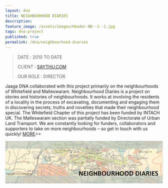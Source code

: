 ```yaml
---
layout: dna
title: NEIGHBOURHOOD DIARIES
description:
feature_image: /assets/images/Header-ND--1--1.jpg
tags: dna-project
published: true
permalink: /dna/neighbourhood-diaries
---
```


<div class="kg-card-markdown"><blockquote>
<p>DATE : 2010 TO DATE</p>
<p>CLIENT : <a href="http://SAYTHU.COM">SAYTHU.COM</a></p>
<p>OUR ROLE : DIRECTOR</p>
</blockquote>
<p>Jaaga DNA collaborated with this project primarily on the neighbourhoods of Whitefield and Malleswaram. Neighbourhood Diaries is a project on stories and histories of neighbourhoods. It works at involving the residents of a locality in the process of excavating, documenting and engaging them in discovering secrets, truths and novelties that made their neighbourhood special. The Whitefield Chapter of this project has been funded by INTACH UK. The Malleswaram section was partially funded by Directorate of Urban Land Transport. We are constantly looking for funders, collaborators and supporters to take on more neighbourhoods – so get in touch with us quickly! <a href="http://http://www.neighbourhooddiaries.in/">MORE</a>&gt;&gt;</p>
<p><img src="/assets/images/Header-ND--1-.jpg" alt="Header-ND--1-"></p>
</div>